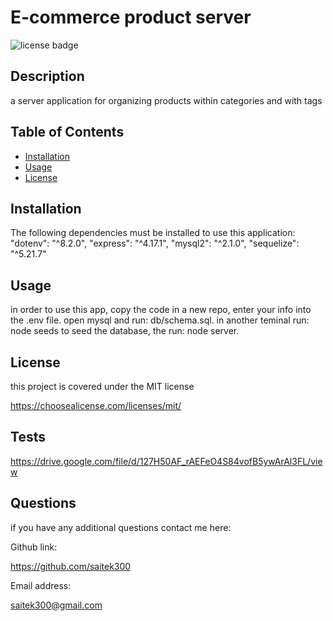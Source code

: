 # E-commerce product server
  
  ![license badge](https://img.shields.io/badge/license-MIT-blue.svg)

## Description
    
  a server application for organizing products within categories and with tags
    
## Table of Contents
    
- [Installation](#installation)
- [Usage](#usage)
- [License](#license)
    
## Installation
    
  The following dependencies must be installed to use this application:
    "dotenv": "^8.2.0",
    "express": "^4.17.1",
    "mysql2": "^2.1.0",
    "sequelize": "^5.21.7"
    
## Usage
  in order to use this app, copy the code in a new repo, enter your info into the .env file. open mysql and run: db/schema.sql. in another teminal run: node seeds to seed the database, the run: node server.
    
## License
    
  this project is covered under the MIT license

  https://choosealicense.com/licenses/mit/ 


## Tests
https://drive.google.com/file/d/127H50AF_rAEFeO4S84vofB5ywArAl3FL/view
  

## Questions

  if you have any additional questions contact me here:

  Github link:

  https://github.com/saitek300

  Email address:

saitek300@gmail.com